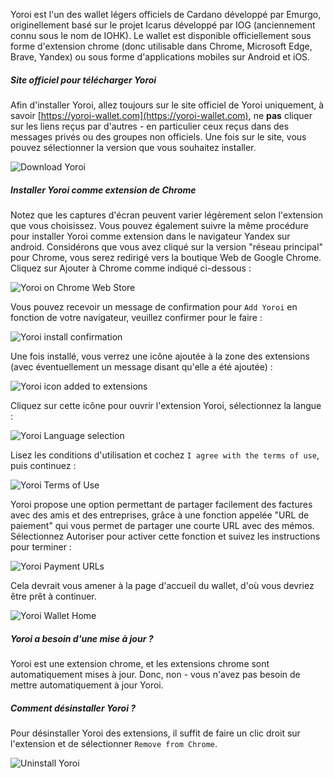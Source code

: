 Yoroi est l'un des wallet légers officiels de Cardano développé par Emurgo, originellement basé sur le projet Icarus développé par IOG (anciennement connu sous le nom de IOHK). Le wallet est disponible officiellement sous forme d'extension chrome (donc utilisable dans Chrome, Microsoft Edge, Brave, Yandex) ou sous forme d'applications mobiles sur Android et iOS.

##### Site officiel pour télécharger Yoroi

Afin d'installer Yoroi, allez toujours sur le site officiel de Yoroi uniquement, à savoir [https://yoroi-wallet.com](https://yoroi-wallet.com), ne **pas** cliquer sur les liens reçus par d'autres - en particulier ceux reçus dans des messages privés ou des groupes non officiels.
Une fois sur le site, vous pouvez sélectionner la version que vous souhaitez installer.

![Download Yoroi](https://raw.githubusercontent.com/cardano-community/support-faq/images/docs/images/download-yoroi.jpg ':size=30%')

##### Installer Yoroi comme extension de Chrome

Notez que les captures d'écran peuvent varier légèrement selon l'extension que vous choisissez. Vous pouvez également suivre la même procédure pour installer Yoroi comme extension dans le navigateur Yandex sur android. Considérons que vous avez cliqué sur la version "réseau principal" pour Chrome, vous serez redirigé vers la boutique Web de Google Chrome. Cliquez sur Ajouter à Chrome comme indiqué ci-dessous :

![Yoroi on Chrome Web Store](https://raw.githubusercontent.com/cardano-community/support-faq/images/docs/images/yoroi-chrome-webstore.jpg ':size=40%')

Vous pouvez recevoir un message de confirmation pour `Add Yoroi` en fonction de votre navigateur, veuillez confirmer pour le faire :

![Yoroi install confirmation](https://raw.githubusercontent.com/cardano-community/support-faq/images/docs/images/yoroi-install-chrome-confirm.jpg)

Une fois installé, vous verrez une icône ajoutée à la zone des extensions (avec éventuellement un message disant qu'elle a été ajoutée) :

![Yoroi icon added to extensions](https://raw.githubusercontent.com/cardano-community/support-faq/images/docs/images/yoroi-chrome-installed.jpg)

Cliquez sur cette icône pour ouvrir l'extension Yoroi, sélectionnez la langue :

![Yoroi Language selection](https://raw.githubusercontent.com/cardano-community/support-faq/images/docs/images/yoroi-language.jpg ':size=25%')

Lisez les conditions d'utilisation et cochez `I agree with the terms of use`, puis continuez :

![Yoroi Terms of Use](https://raw.githubusercontent.com/cardano-community/support-faq/images/docs/images/yoroi-terms.jpg ':size=40%')

Yoroi propose une option permettant de partager facilement des factures avec des amis et des entreprises, grâce à une fonction appelée "URL de paiement" qui vous permet de partager une courte URL avec des mémos. Sélectionnez Autoriser pour activer cette fonction et suivez les instructions pour terminer :

![Yoroi Payment URLs](https://raw.githubusercontent.com/cardano-community/support-faq/images/docs/images/yoroi-pymt-urls.jpg ':size=40%')

Cela devrait vous amener à la page d'accueil du wallet, d'où vous devriez être prêt à continuer.

![Yoroi Wallet Home](https://raw.githubusercontent.com/cardano-community/support-faq/images/docs/images/yoroi-home.jpg ':size=40%')

##### Yoroi a besoin d'une mise à jour ?

Yoroi est une extension chrome, et les extensions chrome sont automatiquement mises à jour. Donc, non - vous n'avez pas besoin de mettre automatiquement à jour Yoroi.

##### Comment désinstaller Yoroi ?

Pour désinstaller Yoroi des extensions, il suffit de faire un clic droit sur l'extension et de sélectionner `Remove from Chrome`.

![Uninstall Yoroi](https://raw.githubusercontent.com/cardano-community/support-faq/images/docs/images/yoroi-uninstall.jpg)
